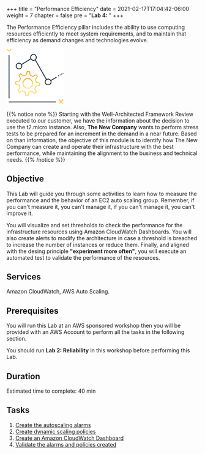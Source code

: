 +++
title = "Performance Efficiency"
date = 2021-02-17T17:04:42-06:00
weight = 7
chapter = false
pre = "<b>Lab 4:  </b>"
+++

The Performance Efficiency pillar includes the ability to use computing resources efficiently to meet system requirements, and to maintain that efficiency as demand changes and technologies evolve.


<img src="images/per.png" alt="drawing" width="150"/>


{{% notice note %}}
Starting with the Well-Architected Framework Review executed to our customer, we have the information about the decision to use the t2.micro instance. Also, **The New Company** wants to perform stress tests to be prepared for an increment in the demand in a near future.
Based on than information, the objective of this module is to identify how The New Company can create and operate their infrastructure with the best performance, while maintaining the alignment to the business and technical needs. 
{{% /notice %}}

## Objective

This Lab will guide you through some activities to learn how to measure the performance and the behavior of an EC2 auto scaling group.
Remember, if you can't measure it, you can't manage it, if you can't manage it, you can't improve it. 

You will visualize and set thresholds to check the performance for the infrastructure resources using Amazon CloudWatch Dashboards. You will also create alerts to modify the architecture in case a threshold is breached to increase the number of instances or reduce them. Finally, and aligned with the desing principle **"experiment more often"**, you will execute an automated test to validate the performance of the resources. 


## Services

Amazon CloudWatch, AWS Auto Scaling.

## Prerequisites

You will run this Lab at an AWS sponsored workshop then you will be provided with an AWS Account to perform all the tasks in the following section.

You should run **Lab 2: Reliability** in this workshop before performing this Lab. 

## Duration

Estimated time to complete: 40 min

## Tasks

1. [Create the autoscaling alarms](https://main.d2azidedm760yt.amplifyapp.com/work5/task-1/)
2. [Create dynamic scaling policies](https://main.d2azidedm760yt.amplifyapp.com/work5/task-2/)
3. [Create an Amazon CloudWatch Dashboard](https://main.d2azidedm760yt.amplifyapp.com/work5/task-3/)
4. [Validate the alarms and policies created](https://main.d2azidedm760yt.amplifyapp.com/work5/task-4/)
